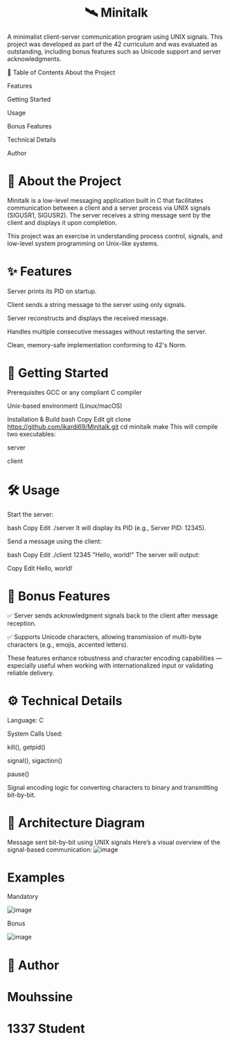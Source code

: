 <h1 align="center">🛰️ Minitalk</h1>


A minimalist client-server communication program using UNIX signals. This project was developed as part of the 42 curriculum and was evaluated as outstanding, including bonus features such as Unicode support and server acknowledgments.

📖 Table of Contents
About the Project

Features

Getting Started

Usage

Bonus Features

Technical Details

Author

<p align="center">
  <h1>📌 About the Project</h1>
</p>

Minitalk is a low-level messaging application built in C that facilitates communication between a client and a server process via UNIX signals (SIGUSR1, SIGUSR2). The server receives a string message sent by the client and displays it upon completion.

This project was an exercise in understanding process control, signals, and low-level system programming on Unix-like systems.

<p align="center">
  <h1>✨ Features</h1>
</p>

Server prints its PID on startup.

Client sends a string message to the server using only signals.

Server reconstructs and displays the received message.

Handles multiple consecutive messages without restarting the server.

Clean, memory-safe implementation conforming to 42's Norm.

<p align="center">
  <h1>🚀 Getting Started</h1>
</p>

Prerequisites
GCC or any compliant C compiler

Unix-based environment (Linux/macOS)

Installation & Build
bash
Copy
Edit
git clone https://github.com/ikardi69/Minitalk.git
cd minitalk
make
This will compile two executables:

server

client

<p align="center">
  <h1>🛠️ Usage</h1>
</p>

Start the server:

bash
Copy
Edit
./server
It will display its PID (e.g., Server PID: 12345).

Send a message using the client:

bash
Copy
Edit
./client 12345 "Hello, world!"
The server will output:

Copy
Edit
Hello, world!

<p align="center">
  <h1>🎁 Bonus Features</h1>
</p>

✅ Server sends acknowledgment signals back to the client after message reception.

✅ Supports Unicode characters, allowing transmission of multi-byte characters (e.g., emojis, accented letters).

These features enhance robustness and character encoding capabilities — especially useful when working with internationalized input or validating reliable delivery.

<p align="center">
  <h1>⚙️ Technical Details</h1>
</p>
Language: C

System Calls Used:

kill(), getpid()

signal(), sigaction()

pause()

Signal encoding logic for converting characters to binary and transmitting bit-by-bit.

<p align="center">
  <h1>🧩 Architecture Diagram</h1>
</p

Message sent bit-by-bit using UNIX signals
Here’s a visual overview of the signal-based communication:
![image](https://github.com/user-attachments/assets/11ffafba-9037-4f2b-bb8d-56c664128fe4)

<p align="center">
  <h1>Examples</h1>
</p

  Mandatory

![image](https://github.com/user-attachments/assets/07e6287f-e02c-459b-b03c-f75f062f49fe)

  Bonus

![image](https://github.com/user-attachments/assets/f00e8a25-6bb6-42f7-bf70-19d71064ff2c)

<p align="center">
  <h1>👤 Author</h1>
</p>

<p align="center">
  <h1>Mouhssine</h1>
</p>

<p align="center">
  <h1>1337 Student</h1>
</p>
